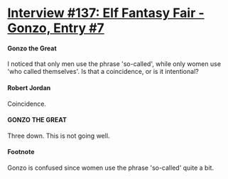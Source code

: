 # [Interview #137: Elf Fantasy Fair - Gonzo, Entry #7](https://www.theoryland.com/intvmain.php?i=137#7)

#### Gonzo the Great

I noticed that only men use the phrase 'so-called', while only women use 'who called themselves'. Is that a coincidence, or is it intentional?

#### Robert Jordan

Coincidence.

#### GONZO THE GREAT

Three down. This is not going well.

#### Footnote

Gonzo is confused since women use the phrase 'so-called' quite a bit.

